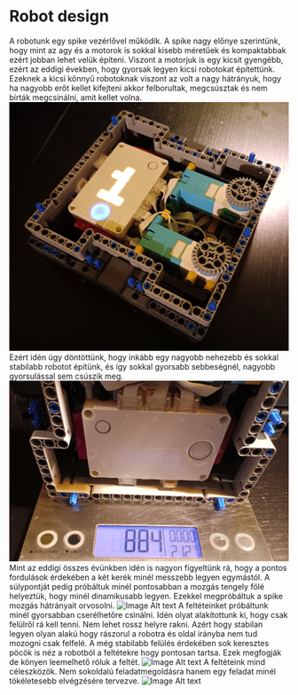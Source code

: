 # Robot design
A robotunk egy spike vezérlővel működik. A spike nagy előnye szerintünk, hogy mint az agy és a motorok is sokkal kisebb méretűek és kompaktabbak ezért jobban lehet velük építeni.
Viszont a motorjuk is egy kicsit gyengébb, ezért az eddigi években, hogy gyorsak legyen kicsi robotokat építettünk. Ezeknek a kicsi könnyű robotoknak viszont az volt a nagy hátrányuk, hogy ha nagyobb erőt kellet kifejteni akkor felborultak, megcsúsztak és nem bírták megcsinálni, amit kellet volna.
![Image Alt text](/robot/képek/robot.jpg)
Ezért idén úgy döntöttünk, hogy inkább egy nagyobb nehezebb és sokkal stabilabb robotot építünk, és így sokkal gyorsabb sebbeségnél, nagyobb gyorsulással sem csúszik meg.
![Image Alt text](/robot/képek/suly.jpg)
Mint az eddigi összes évünkben idén is nagyon figyeltünk rá, hogy a pontos fordulások érdekében a két kerék minél messzebb legyen egymástól. A súlypontját pedig próbáltuk minél pontosabban a mozgás tengely fölé helyeztük, hogy minél dinamikusabb legyen. Ezekkel megpróbáltuk a spike mozgás hátrányait orvosolni.
![Image Alt text](/robot/képek/sulypont.jpg)
A feltéteinket próbáltunk minél gyorsabban cserélhetőre csinálni. Idén olyat alakítottunk ki, hogy csak felülről rá kell tenni. Nem lehet rossz helyre rakni. Azért hogy stabilan legyen olyan alakú hogy rászorul a robotra és oldal irányba nem tud mozogni csak felfelé. A még stabilabb felülés érdekében sok keresztes pöcök is néz a robotból a feltétekre hogy pontosan tartsa. Ezek megfogják de könyen leemelhető róluk a feltét. 
![Image Alt text](/robot/képek/feltetek.jpg)
A feltéteink mind céleszközök. Nem sokoldalú feladatmegoldásra hanem egy feladat minél tökéletesebb elvégzésére tervezve.
![Image Alt text](/robot/képek/celeszköz.jpg)
